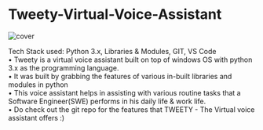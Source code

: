 # Tweety-Virtual-Voice-Assistant

![cover](https://user-images.githubusercontent.com/62342666/206778571-a91b178a-ddec-4b55-9cae-97857b8a18be.jpg)


Tech Stack used: Python 3.x, Libraries & Modules, GIT, VS Code<br>
• Tweety is a virtual voice assistant built on top of windows OS with python 3.x as the programming language.<br>
• It was built by grabbing the features of various in-built libraries and modules in python<br>
• This voice assistant helps in assisting with various routine tasks that a Software Engineer(SWE) performs in his daily life & work life.<br>
• Do check out the git repo for the features that TWEETY - The Virtual voice assistant offers :)
